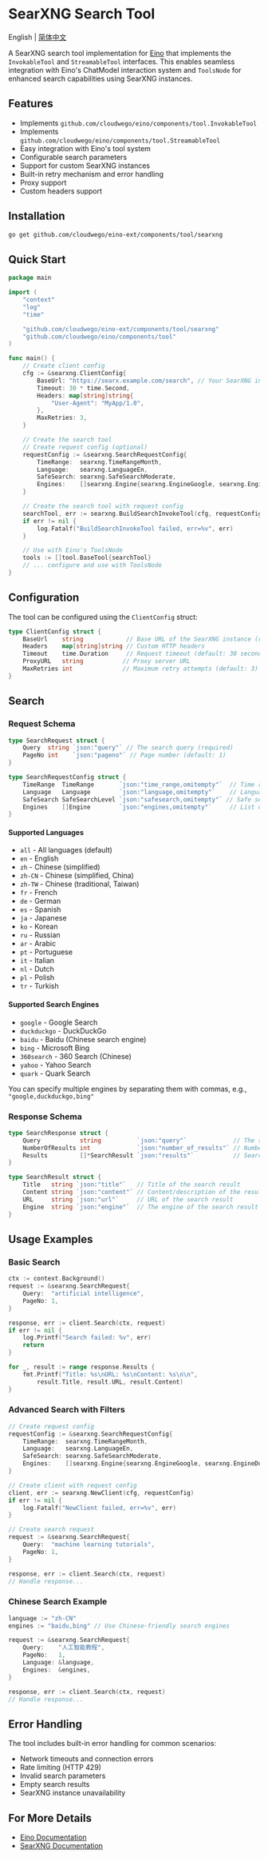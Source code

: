 # SearXNG Search Tool

English | [简体中文](README_zh.md)

A SearXNG search tool implementation for [Eino](https://github.com/cloudwego/eino) that implements the `InvokableTool` and `StreamableTool` interfaces. This enables seamless integration with Eino's ChatModel interaction system and `ToolsNode` for enhanced search capabilities using SearXNG instances.

## Features

- Implements `github.com/cloudwego/eino/components/tool.InvokableTool`
- Implements `github.com/cloudwego/eino/components/tool.StreamableTool`
- Easy integration with Eino's tool system
- Configurable search parameters
- Support for custom SearXNG instances
- Built-in retry mechanism and error handling
- Proxy support
- Custom headers support

## Installation

```bash
go get github.com/cloudwego/eino-ext/components/tool/searxng
```

## Quick Start

```go
package main

import (
    "context"
    "log"
    "time"

    "github.com/cloudwego/eino-ext/components/tool/searxng"
    "github.com/cloudwego/eino/components/tool"
)

func main() {
    // Create client config
    cfg := &searxng.ClientConfig{
        BaseUrl: "https://searx.example.com/search", // Your SearXNG instance URL
        Timeout: 30 * time.Second,
        Headers: map[string]string{
            "User-Agent": "MyApp/1.0",
        },
        MaxRetries: 3,
    }

    // Create the search tool
    // Create request config (optional)
    requestConfig := &searxng.SearchRequestConfig{
        TimeRange:  searxng.TimeRangeMonth,
        Language:   searxng.LanguageEn,
        SafeSearch: searxng.SafeSearchModerate,
        Engines:    []searxng.Engine{searxng.EngineGoogle, searxng.EngineBing},
    }

    // Create the search tool with request config
    searchTool, err := searxng.BuildSearchInvokeTool(cfg, requestConfig)
    if err != nil {
        log.Fatalf("BuildSearchInvokeTool failed, err=%v", err)
    }

    // Use with Eino's ToolsNode
    tools := []tool.BaseTool{searchTool}
    // ... configure and use with ToolsNode
}
```

## Configuration

The tool can be configured using the `ClientConfig` struct:

```go
type ClientConfig struct {
    BaseUrl    string            // Base URL of the SearXNG instance (required)
    Headers    map[string]string // Custom HTTP headers
    Timeout    time.Duration     // Request timeout (default: 30 seconds)
    ProxyURL   string           // Proxy server URL
    MaxRetries int              // Maximum retry attempts (default: 3)
}
```

## Search

### Request Schema
```go
type SearchRequest struct {
    Query  string `json:"query"` // The search query (required)
    PageNo int    `json:"pageno"` // Page number (default: 1)
}

type SearchRequestConfig struct {
    TimeRange  TimeRange       `json:"time_range,omitempty"`  // Time range: "day", "month", "year"
    Language   Language        `json:"language,omitempty"`    // Language code (default: "all")
    SafeSearch SafeSearchLevel `json:"safesearch,omitempty"` // Safe search level: 0, 1, 2 (default: 0)
    Engines    []Engine        `json:"engines,omitempty"`     // List of search engines
}
```

#### Supported Languages
- `all` - All languages (default)
- `en` - English
- `zh` - Chinese (simplified)
- `zh-CN` - Chinese (simplified, China)
- `zh-TW` - Chinese (traditional, Taiwan)
- `fr` - French
- `de` - German
- `es` - Spanish
- `ja` - Japanese
- `ko` - Korean
- `ru` - Russian
- `ar` - Arabic
- `pt` - Portuguese
- `it` - Italian
- `nl` - Dutch
- `pl` - Polish
- `tr` - Turkish

#### Supported Search Engines
- `google` - Google Search
- `duckduckgo` - DuckDuckGo
- `baidu` - Baidu (Chinese search engine)
- `bing` - Microsoft Bing
- `360search` - 360 Search (Chinese)
- `yahoo` - Yahoo Search
- `quark` - Quark Search

You can specify multiple engines by separating them with commas, e.g., `"google,duckduckgo,bing"`

### Response Schema
```go
type SearchResponse struct {
    Query           string          `json:"query"`             // The search query
    NumberOfResults int             `json:"number_of_results"` // Number of results
    Results         []*SearchResult `json:"results"`           // Search results
}

type SearchResult struct {
    Title   string `json:"title"`   // Title of the search result
    Content string `json:"content"` // Content/description of the result
    URL     string `json:"url"`     // URL of the search result
    Engine  string `json:"engine"`  // The engine of the search result
}
```

## Usage Examples

### Basic Search
```go
ctx := context.Background()
request := &searxng.SearchRequest{
    Query:  "artificial intelligence",
    PageNo: 1,
}

response, err := client.Search(ctx, request)
if err != nil {
    log.Printf("Search failed: %v", err)
    return
}

for _, result := range response.Results {
    fmt.Printf("Title: %s\nURL: %s\nContent: %s\n\n", 
        result.Title, result.URL, result.Content)
}
```

### Advanced Search with Filters
```go
// Create request config
requestConfig := &searxng.SearchRequestConfig{
    TimeRange:  searxng.TimeRangeMonth,
    Language:   searxng.LanguageEn,
    SafeSearch: searxng.SafeSearchModerate,
    Engines:    []searxng.Engine{searxng.EngineGoogle, searxng.EngineDuckDuckGo},
}

// Create client with request config
client, err := searxng.NewClient(cfg, requestConfig)
if err != nil {
    log.Fatalf("NewClient failed, err=%v", err)
}

// Create search request
request := &searxng.SearchRequest{
    Query:  "machine learning tutorials",
    PageNo: 1,
}

response, err := client.Search(ctx, request)
// Handle response...
```

### Chinese Search Example
```go
language := "zh-CN"
engines := "baidu,bing" // Use Chinese-friendly search engines

request := &searxng.SearchRequest{
    Query:    "人工智能教程",
    PageNo:   1,
    Language: &language,
    Engines:  &engines,
}

response, err := client.Search(ctx, request)
// Handle response...
```



## Error Handling

The tool includes built-in error handling for common scenarios:

- Network timeouts and connection errors
- Rate limiting (HTTP 429)
- Invalid search parameters
- Empty search results
- SearXNG instance unavailability

## For More Details

- [Eino Documentation](https://github.com/cloudwego/eino)
- [SearXNG Documentation](https://docs.searxng.org/)